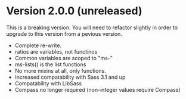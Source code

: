 # Version 2.0.0 (unreleased)
  
  This is a breaking version. You will need to refactor slightly in order to upgrade to this version from a pevious version.

  * Complete re-write.
  * ratios are variables, not functinos
  * Common variables are scoped to "ms-"
  * ms-lists() is the list functions
  * No more mixins at all, only functions.
  * Increased compatability with Sass 3.1 and up
  * Compatability with LibSass
  * Compass no longer required (non-integer values require Compass)
